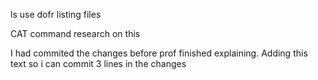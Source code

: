 ls use dofr listing files 

CAT command research on this

I had commited the changes before prof finished explaining. Adding this text so i can commit 3 lines in the changes